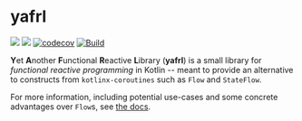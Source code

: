 # yafrl

![](https://img.shields.io/badge/version-0.1-purple)
![](https://img.shields.io/badge/kotlin-2.1.10-blue)
[![codecov](https://codecov.io/github/Sintrastes/ef3r/graph/badge.svg?token=2A1XMWGOSH)](https://codecov.io/github/Sintrastes/yafrl)
[![Build](https://github.com/Sintrastes/yafrl/actions/workflows/gradle.yml/badge.svg)](https://github.com/Sintrastes/yafrl/actions/workflows/gradle.yml)

**Y**et **A**nother **F**unctional **R**eactive **L**ibrary (**yafrl**) is a small library for _functional reactive programming_ in Kotlin -- meant to provide an alternative
 to constructs from `kotlinx-coroutines` such as `Flow` and `StateFlow`.

For more information, including potential use-cases and some concrete advantages over `Flow`s, see [the docs](https://sintrastes.github.io/yafrl/).
